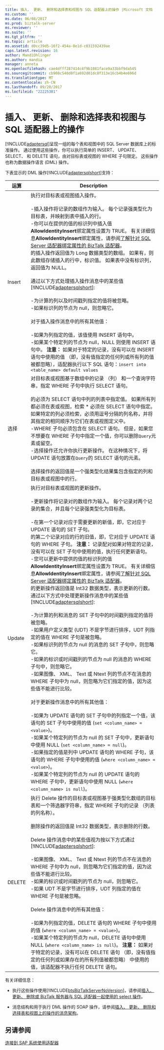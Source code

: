 ```yaml
---
title: 插入、 更新、 删除和选择表和视图与 SQL 适配器上的操作 |Microsoft 文档
ms.custom: ''
ms.date: 06/08/2017
ms.prod: biztalk-server
ms.reviewer: ''
ms.suite: ''
ms.tgt_pltfrm: ''
ms.topic: article
ms.assetid: d0cc39d5-16f2-454a-8e1d-c031592439ae
caps.latest.revision: 16
author: MandiOhlinger
ms.author: mandia
manager: anneta
ms.openlocfilehash: cae4dfff287414c4f9b1081face9a33bbf9da545
ms.sourcegitcommit: cb908c540d8f1a692d01dc8f313e16cb4b4e696d
ms.translationtype: MT
ms.contentlocale: zh-CN
ms.lasthandoff: 09/20/2017
ms.locfileid: "22225381"
---
```

# <a name="insert-update-delete-and-select-operations-on-tables-and-views-with-the-sql-adapter"></a>插入、 更新、 删除和选择表和视图与 SQL 适配器上的操作
[!INCLUDE[adaptersql](../../includes/adaptersql-md.md)]呈现一组的每个表和视图中的 SQL Server 数据库上的标准操作。 通过使用这些操作，你可以执行简单的 INSERT、 UPDATE、 SELECT、 和 DELETE 语句，由对目标表或视图的 WHERE 子句限定。 这些操作也称为数据操作语言 (DML) 操作。  
  
 下表显示的 DML 操作[!INCLUDE[adaptersqlshort](../../includes/adaptersqlshort-md.md)]支持：  
  
|运算|Description|  
|---------------|-----------------|  
|Insert|执行对目标表或视图插入操作。<br /><br /> -插入操作将记录的数组作为输入。 每个记录强类型化为目标表，并映射到表中插入的行。<br />-你可以在提供的值的标识列中插入值**AllowIdentityInsert**绑定属性设置为 TRUE。 有关详细信息**AllowIdentityInsert**绑定属性，请参阅[了解针对 SQL Server 适配器绑定属性的 BizTalk 适配器](../../adapters-and-accelerators/adapter-sql/read-about-the-biztalk-adapter-for-sql-server-adapter-binding-properties.md)。<br />的插入操作返回值为 Long 数据类型的数组。 如果有，则此数组存储插入的行中，标识值。 如果表中没有标识列，返回值为 NULL。<br /><br /> 通过以下方式处理插入操作消息中的某些值[!INCLUDE[adaptersqlshort](../../includes/adaptersqlshort-md.md)]:<br /><br /> -为计算的列以及时间戳列指定的值将被忽略。<br />-如果标识列的节点为 null，则忽略它。<br /><br /> 对于插入操作消息中的所有其他值：<br /><br /> -如果为列指定的值，该值使用 INSERT 语句中。<br />-如果某个特定列的节点为 null，NULL 则使用 INSERT 语句中。 **注意：** 如果对于特定的记录，没有可以在 INSERT 语句中使用的值 （即，没有值指定的任何列或所有列的值被都忽略），适配器执行以下 SQL 语句：`insert into <table_name> default values`|  
|选择|对目标表或视图基于数组中的记录 （列） 和一个查询字符串，指定 WHERE 子句中执行 SELECT 语句。<br /><br /> 的必须为 SELECT 语句中列的列表中指定值。 如果所有列都必须在表或视图，检索 * 必须在 SELECT 语句中指定。 如果特定的列必须检索，必须用逗号分隔的列名称，并将其指定的相同顺序为它们在表或视图定义中。<br />-WHERE 子句必须包含在 SELECT 语句。 但是，如果您不想要在 WHERE 子句中指定一个值，你可以删除`Query`元素或留空。<br />-选择操作还允许你执行更新操作。 在这种情况下，将 UPDATE 语句放置在`Query`的 SELECT 语句的元素。<br /><br /> 选择操作的返回值是一个强类型化结果集包含指定的列和目标表或视图中的行。|  
|Update|执行对目标表或视图的更新操作。<br /><br /> -更新操作将记录对的数组作为输入。 每个记录对两个记录的集合，并且每个记录强类型化为目标表。<br /><br /> -在第一个记录对应于需要更新的新值，即，它对应于 UPDATE 语句的 SET 子句。 <br />的第二个记录对应的行的旧值，即，它对应于 UPDATE 语句的 WHERE 子句。 **注意：** 记录配对如果对特定的记录，没有可以在 SET 子句中使用的值，执行任何更新语句。 <br />-您可以更新中提供的值的标识列的值**AllowIdentityInsert**绑定属性设置为 TRUE。 有关详细信息**AllowIdentityInsert**绑定属性，请参阅[了解针对 SQL Server 适配器绑定属性的 BizTalk 适配器](../../adapters-and-accelerators/adapter-sql/read-about-the-biztalk-adapter-for-sql-server-adapter-binding-properties.md)。 <br />的更新操作返回值是 Int32 数据类型，表示更新的行数。<br /> 通过以下方式中处理更新操作消息中的某些值[!INCLUDE[adaptersqlshort](../../includes/adaptersqlshort-md.md)]:<br /><br /> -为计算的列和消息的 SET 子句中的时间戳列指定的值将被忽略。<br />-如果用户定义类型 (UDT) 不是字节进行排序，UDT 列指定的值在 WHERE 子句是被忽略。<br />-如果标识列的节点为 null 的消息的 SET 子句中，则忽略它。<br />-如果的标识或时间戳列的节点为 null 的消息的 WHERE 子句中，则忽略它。<br />-如果图像、 XML、 Text 或 Ntext 列的节点不在消息的 WHERE 子句中为 null，则忽略为它们指定的值，因为这些值不能进行比较。<br /><br /> 对于更新操作消息中的所有其他值：<br /><br /> -如果为 UPDATE 语句的 SET 子句中的列指定一个值，该语句的 SET 子句中使用的值 (`set <column_name> = <value>`)。<br />-如果某个特定列的节点为 null 的 SET 子句中，更新语句中使用 NULL (`set <column_name> = null`)。<br />-如果指定的值是列中 UPDATE 语句的 WHERE 子句，该语句的 WHERE 子句中使用的值 (`where <column_name> = <value>`)。<br />-如果某个特定列的节点为 null 的 UPDATE 语句的 WHERE 子句中，更新语句中使用 NULL (`where <column_name> is null`)。|  
|DELETE|执行 Delete 操作的目标表或视图基于强类型化数组的目标表和一个筛选器字符串，指定 WHERE 子句的记录 （列表的列名称）。<br /><br /> 删除操作的返回值是 Int32 数据类型，表示删除的行数。<br /><br /> Delete 操作消息中的某些值视为按以下方式通过[!INCLUDE[adaptersqlshort](../../includes/adaptersqlshort-md.md)]:<br /><br /> -如果图像、 XML、 Text 或 Ntext 列的节点不在消息的 WHERE 子句中为 null，则忽略为它们指定的值，因为这些值不能进行比较。<br />-如果的标识或时间戳列的节点为 null，则忽略它。<br />-如果 UDT 不是字节进行排序，UDT 列指定的值在 WHERE 子句是被忽略。<br /><br /> Delete 操作消息中的所有其他值：<br /><br /> -如果为列指定的值，DELETE 语句的 WHERE 子句中使用的值 (`where <column_name> = <value>`)。<br />-如果某个特定列的节点为 null，DELETE 语句中使用 NULL (`where <column_name> is null`)。 **注意：** 如果对于特定的记录，没有可以在 DELETE 语句 （即，没有值指定的任何列或如果存在的所有列值被都忽略） 中使用的值，该适配器不执行任何 DELETE 语句。|  
  
 有关详细信息：  
  
-   执行这些操作使用[!INCLUDE[btsBizTalkServerNoVersion](../../includes/btsbiztalkservernoversion-md.md)]，请参阅[插入、 更新、 删除或 BizTalk 服务器与 SQL 适配器一起使用的 select 操作](../../adapters-and-accelerators/adapter-sql/insert-update-delete-or-select-using-the-sql-adapter-in-biztalk-server.md)。  
  
-   消息结构和用于执行 DML 操作的 SOAP 操作，请参阅[插入、 更新、 删除和选择表和视图上的操作的消息架构](../../adapters-and-accelerators/adapter-sql/message-schemas-for-insert-update-delete-and-select-on-tables-and-views.md)。  
  
## <a name="see-also"></a>另请参阅  
 [连接到 SAP 系统使用适配器](../../adapters-and-accelerators/adapter-sap/connect-to-an-sap-system-using-the-adapter.md)